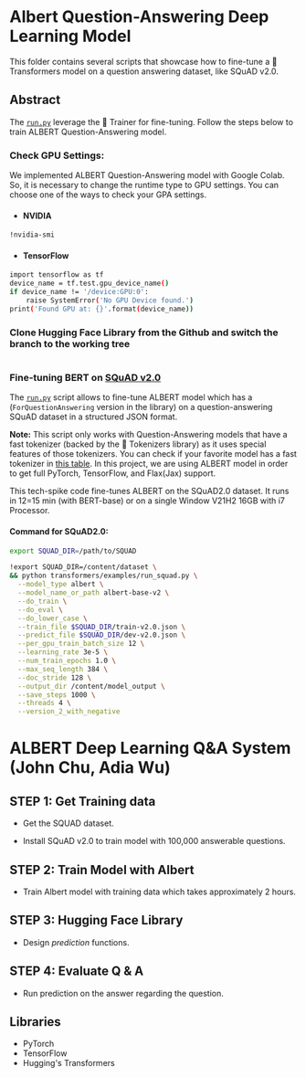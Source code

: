 <!---
Albert Question-Answering Deep Learning Model (John Chu, Adia Wu)
-->

# Albert Question-Answering Deep Learning Model

This folder contains several scripts that showcase how to fine-tune a 🤗 Transformers model on a question answering dataset,
like SQuAD v2.0.

## Abstract

The [`run.py`](https://github.com/JuheonChu/Natural-Language-Processing/tree/main/projects/albert%20Q%26A) leverage the 🤗 Trainer for fine-tuning. Follow the steps below to train ALBERT Question-Answering model.


### Check GPU Settings:

We implemented ALBERT Question-Answering model with Google Colab. So, it is necessary to change the runtime type to GPU settings.
You can choose one of the ways to check your GPA settings.

  - #### NVIDIA
  ```bash
  !nvidia-smi
  ```
  
  - #### TensorFlow
  ```bash
  import tensorflow as tf
  device_name = tf.test.gpu_device_name()
  if device_name != '/device:GPU:0':
      raise SystemError('No GPU Device found.')
  print('Found GPU at: {}'.format(device_name))
  ```

### Clone Hugging Face Library from the Github and switch the branch to the working tree

```bash
```


### Fine-tuning BERT on [SQuAD v2.0](https://rajpurkar.github.io/SQuAD-explorer/)

The [`run.py`]( https://github.com/JuheonChu/Natural-Language-Processing/tree/main/projects/albert%20Q%26A) script
allows to fine-tune ALBERT model which has a (`ForQuestionAnswering` version in the library) on a question-answering SQuAD dataset in a structured JSON format. 

**Note:** This script only works with Question-Answering models that have a fast tokenizer (backed by the 🤗 Tokenizers library) as it
uses special features of those tokenizers. You can check if your favorite model has a fast tokenizer in
[this table](https://huggingface.co/transformers/index.html#supported-frameworks). In this project, we are using ALBERT model in order to get full PyTorch, TensorFlow, and Flax(Jax) support.

This tech-spike code fine-tunes ALBERT on the SQuAD2.0 dataset. It runs in 12=15 min (with BERT-base) or on a single Window V21H2 16GB with i7 Processor. 

#### Command for SQuAD2.0:

```bash
export SQUAD_DIR=/path/to/SQUAD

!export SQUAD_DIR=/content/dataset \
&& python transformers/examples/run_squad.py \
  --model_type albert \
  --model_name_or_path albert-base-v2 \
  --do_train \
  --do_eval \
  --do_lower_case \
  --train_file $SQUAD_DIR/train-v2.0.json \
  --predict_file $SQUAD_DIR/dev-v2.0.json \
  --per_gpu_train_batch_size 12 \
  --learning_rate 3e-5 \
  --num_train_epochs 1.0 \
  --max_seq_length 384 \
  --doc_stride 128 \
  --output_dir /content/model_output \
  --save_steps 1000 \
  --threads 4 \
  --version_2_with_negative 
```










# ALBERT Deep Learning Q&A System (John Chu, Adia Wu)

## STEP 1: Get Training data
- Get the SQUAD dataset.
* Install SQuAD v2.0 to train model with 100,000 answerable questions.

## STEP 2: Train Model with Albert
- Train Albert model with training data which takes approximately 2 hours.

## STEP 3: Hugging Face Library
- Design *prediction* functions.

## STEP 4: Evaluate Q & A
  - Run prediction on the answer regarding the question.

## Libraries
  - PyTorch
  - TensorFlow
  - Hugging's Transformers
